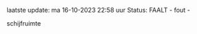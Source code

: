 laatste update: 
ma 16-10-2023 22:58   uur 
Status: FAALT - fout - 
<div class="service R">schijfruimte</div>